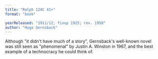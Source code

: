 ```yaml
---
title: "Ralph 124C 41+"
format: "book"

yearReleased: "1911/12; fixup 1925; rev. 1950"
author: "Hugo Gernsback"
---
```

Although "it didn't have much of a story", Gernsback's  well-known novel was still seen as "phenomenal" by Justin A. Winston in 1967,  and the best example of a technocracy he could think of.